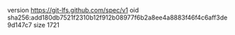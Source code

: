version https://git-lfs.github.com/spec/v1
oid sha256:add180db7521f2310b12f912b08977f6b2a8ee4a8883f46f4c6aff3de9d147c7
size 1721
